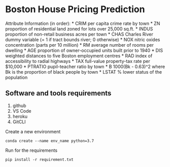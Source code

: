 # Boston House Pricing Prediction

Attribute Information (in order):
        * CRIM     per capita crime rate by town
        * ZN       proportion of residential land zoned for lots over 25,000 sq.ft.
        * INDUS    proportion of non-retail business acres per town
        * CHAS     Charles River dummy variable (= 1 if tract bounds river; 0 otherwise)
        * NOX      nitric oxides concentration (parts per 10 million)
        * RM       average number of rooms per dwelling
        * AGE      proportion of owner-occupied units built prior to 1940
        * DIS      weighted distances to five Boston employment centres
        * RAD      index of accessibility to radial highways
        * TAX      full-value property-tax rate per $10,000
        * PTRATIO  pupil-teacher ratio by town
        * B        1000(Bk - 0.63)^2 where Bk is the proportion of black people by town
        * LSTAT    % lower status of the population

## Software and tools requirements

1. github
2. VS Code
3. heroku
4. GitCLI

Create a new environment

```
conda create --name env_name python=3.7
```

Run for the requirements
```
pip install -r requirement.txt
```
